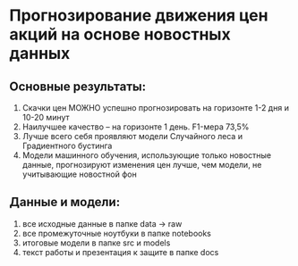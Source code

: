 # Прогнозирование движения цен акций на основе новостных данных
## Основные результаты:
1) Скачки цен МОЖНО успешно прогнозировать на горизонте 1-2 дня и 10-20 минут
2) Наилучшее качество – на горизонте 1 день. F1-мера 73,5%
3) Лучше всего себя проявляют модели Случайного леса и Градиентного бустинга
4) Модели машинного обучения, использующие только новостные данные, прогнозируют изменения цен лучше, чем модели, не учитывающие новостной фон
## Данные и модели:
 1) все исходные данные в папке data -> raw
 2) все промежуточные ноутбуки в папке notebooks
 3) итоговые модели в папке src и models
 4) текст работы и презентация к защите в папке docs
